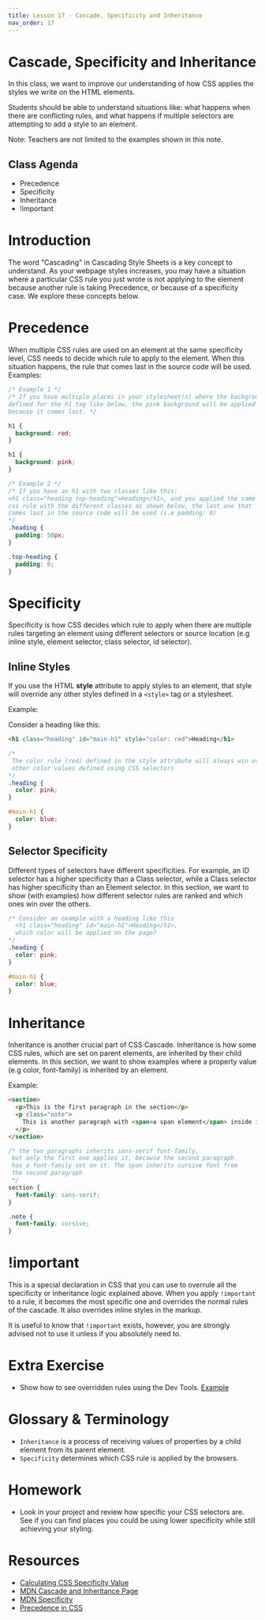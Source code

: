```yaml
---
title: Lesson 17 - Cascade, Specificity and Inheritance
nav_order: 17
---
```


# Cascade, Specificity and Inheritance

In this class, we want to improve our understanding of how CSS applies the styles we write on the HTML elements.

Students should be able to understand situations like: what happens when there are conflicting rules, and what happens if multiple selectors are attempting to add a style to an element.

Note: Teachers are not limited to the examples shown in this note.

## Class Agenda

- Precedence
- Specificity
- Inheritance
- !important

# Introduction

The word "Cascading" in Cascading Style Sheets is a key concept to understand. As your webpage styles increases, you may have a situation where a particular CSS rule you just wrote is not applying to the element because another rule is taking Precedence, or because of a specificity case. We explore these concepts below.

# Precedence

When multiple CSS rules are used on an element at the same specificity level, CSS needs to decide which rule to apply to the element. When this situation happens, the rule that comes last in the source code will be used. Examples:

```css
/* Example 1 */
/* If you have multiple places in your stylesheet(s) where the background is
defined for the h1 tag like below, the pink background will be applied
because it comes last. */

h1 {
  background: red;
}

h1 {
  background: pink;
}
```

```css
/* Example 2 */
/* If you have an h1 with two classes like this:
<h1 class="heading top-heading">Heading</h1>, and you applied the same
css rule with the different classes as shown below, the last one that 
comes last in the source code will be used (i.e padding: 0)
*/
.heading {
  padding: 50px;
}

.top-heading {
  padding: 0;
}
```

# Specificity

Specificity is how CSS decides which rule to apply when there are multiple rules targeting an element using different selectors or source location (e.g inline style, element selector, class selector, id selector).

## Inline Styles

If you use the HTML **style** attribute to apply styles to an element, that style will override any other styles defined in a `<style>` tag or a stylesheet.

Example:

Consider a heading like this:

```html
<h1 class="heading" id="main-h1" style="color: red">Heading</h1>
```

```css
/*
 The color rule (red) defined in the style attribute will always win over
 other color values defined using CSS selectors
*/
.heading {
  color: pink;
}

#main-h1 {
  color: blue;
}
```

## Selector Specificity

Different types of selectors have different specificities. For example, an ID selector has a higher specificity than a Class selector, while a Class selector has higher specificity than an Element selector. In this section, we want to show (with examples) how different selector rules are ranked and which ones win over the others.

```css
/* Consider an example with a heading like this
  <h1 class="heading" id="main-h1">Heading</h1>,
  which color will be applied on the page?
*/
.heading {
  color: pink;
}

#main-h1 {
  color: blue;
}
```

# Inheritance

Inheritance is another crucial part of CSS Cascade. Inheritance is how some CSS rules, which are set on parent elements, are inherited by their child elements. In this section, we want to show examples where a property value (e.g color, font-family) is inherited by an element.

Example:

```html
<section>
  <p>This is the first paragraph in the section</p>
  <p class="note">
    This is another paragraph with <span>a span element</span> inside it
  </p>
</section>
```

```css
/* the two paragraphs inherits sans-serif font-family,
 but only the first one applies it, because the second paragraph
 has a font-family set on it. The span inherits cursive font from
 the second paragraph
 */
section {
  font-family: sans-serif;
}

.note {
  font-family: cursive;
}
```

# !important

This is a special declaration in CSS that you can use to overrule all the specificity or inheritance logic explained above. When you apply `!important` to a rule, it becomes the most specific one and overrides the normal rules of the cascade. It also overrides inline styles in the markup.

It is useful to know that `!important` exists, however, you are strongly advised not to use it unless if you absolutely need to.

# Extra Exercise

- Show how to see overridden rules using the Dev Tools. [Example](https://developer.chrome.com/docs/devtools/css/overrides/)

# Glossary & Terminology

- `Inheritance` is a process of receiving values of properties by a child element from its parent element.
- `Specificity` determines which CSS rule is applied by the browsers.

# Homework

- Look in your project and review how specific your CSS selectors are. See if you can find places you could be using lower specificity while still achieving your styling.

# Resources

- [Calculating CSS Specificity Value](https://css-tricks.com/specifics-on-css-specificity/#calculating-css-specificity-value)
- [MDN Cascade and Inheritance Page](https://developer.mozilla.org/en-US/docs/Learn/CSS/Building_blocks/Cascade_and_inheritance)
- [MDN Specificity](https://developer.mozilla.org/en-US/docs/Web/CSS/Specificity)
- [Precedence in CSS](https://css-tricks.com/precedence-css-order-css-matters/)
